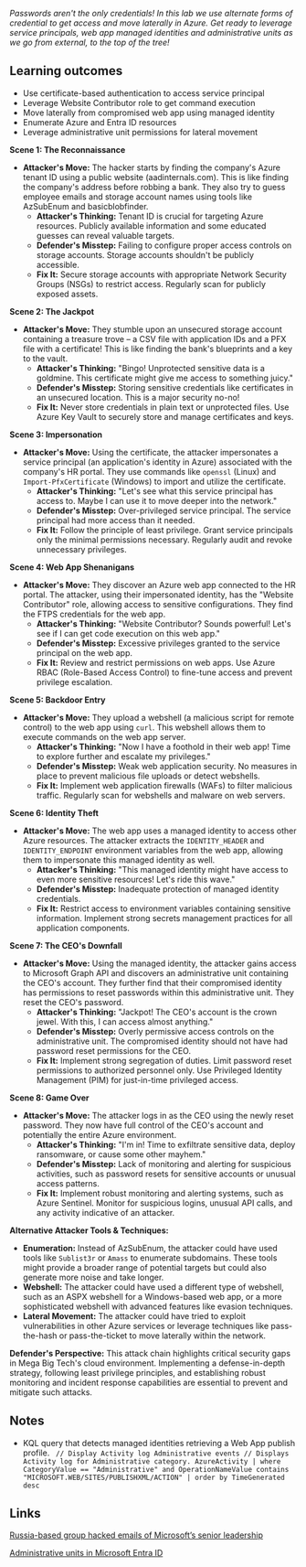 *Passwords aren't the only credentials! In this lab we use alternate forms of credential to get access and move laterally in Azure. Get ready to leverage service principals, web app managed identities and administrative units as we go from external, to the top of the tree!*

## Learning outcomes  

- Use certificate-based authentication to access service principal
- Leverage Website Contributor role to get command execution
- Move laterally from compromised web app using managed identity
- Enumerate Azure and Entra ID resources
- Leverage administrative unit permissions for lateral movement

**Scene 1: The Reconnaissance**

- **Attacker's Move:** The hacker starts by finding the company's Azure tenant ID using a public website (aadinternals.com). This is like finding the company's address before robbing a bank. They also try to guess employee emails and storage account names using tools like AzSubEnum and basicblobfinder.
    - **Attacker's Thinking:** Tenant ID is crucial for targeting Azure resources. Publicly available information and some educated guesses can reveal valuable targets.
    - **Defender's Misstep:** Failing to configure proper access controls on storage accounts. Storage accounts shouldn't be publicly accessible.
    - **Fix It:** Secure storage accounts with appropriate Network Security Groups (NSGs) to restrict access. Regularly scan for publicly exposed assets.

**Scene 2: The Jackpot**

- **Attacker's Move:** They stumble upon an unsecured storage account containing a treasure trove – a CSV file with application IDs and a PFX file with a certificate! This is like finding the bank's blueprints and a key to the vault.
    - **Attacker's Thinking:** "Bingo! Unprotected sensitive data is a goldmine. This certificate might give me access to something juicy."
    - **Defender's Misstep:** Storing sensitive credentials like certificates in an unsecured location. This is a major security no-no!
    - **Fix It:** Never store credentials in plain text or unprotected files. Use Azure Key Vault to securely store and manage certificates and keys.

**Scene 3: Impersonation**

- **Attacker's Move:** Using the certificate, the attacker impersonates a service principal (an application's identity in Azure) associated with the company's HR portal. They use commands like `openssl` (Linux) and `Import-PfxCertificate` (Windows) to import and utilize the certificate.
    - **Attacker's Thinking:** "Let's see what this service principal has access to. Maybe I can use it to move deeper into the network."
    - **Defender's Misstep:** Over-privileged service principal. The service principal had more access than it needed.
    - **Fix It:** Follow the principle of least privilege. Grant service principals only the minimal permissions necessary. Regularly audit and revoke unnecessary privileges.

**Scene 4: Web App Shenanigans**

- **Attacker's Move:** They discover an Azure web app connected to the HR portal. The attacker, using their impersonated identity, has the "Website Contributor" role, allowing access to sensitive configurations. They find the FTPS credentials for the web app.
    - **Attacker's Thinking:** "Website Contributor? Sounds powerful! Let's see if I can get code execution on this web app."
    - **Defender's Misstep:** Excessive privileges granted to the service principal on the web app.
    - **Fix It:** Review and restrict permissions on web apps. Use Azure RBAC (Role-Based Access Control) to fine-tune access and prevent privilege escalation.

**Scene 5: Backdoor Entry**

- **Attacker's Move:** They upload a webshell (a malicious script for remote control) to the web app using `curl`. This webshell allows them to execute commands on the web app server.
    - **Attacker's Thinking:** "Now I have a foothold in their web app! Time to explore further and escalate my privileges."
    - **Defender's Misstep:** Weak web application security. No measures in place to prevent malicious file uploads or detect webshells.
    - **Fix It:** Implement web application firewalls (WAFs) to filter malicious traffic. Regularly scan for webshells and malware on web servers.

**Scene 6: Identity Theft**

- **Attacker's Move:** The web app uses a managed identity to access other Azure resources. The attacker extracts the `IDENTITY_HEADER` and `IDENTITY_ENDPOINT` environment variables from the web app, allowing them to impersonate this managed identity as well.
    - **Attacker's Thinking:** "This managed identity might have access to even more sensitive resources! Let's ride this wave."
    - **Defender's Misstep:** Inadequate protection of managed identity credentials.
    - **Fix It:** Restrict access to environment variables containing sensitive information. Implement strong secrets management practices for all application components.

**Scene 7: The CEO's Downfall**

- **Attacker's Move:** Using the managed identity, the attacker gains access to Microsoft Graph API and discovers an administrative unit containing the CEO's account. They further find that their compromised identity has permissions to reset passwords within this administrative unit. They reset the CEO's password.
    - **Attacker's Thinking:** "Jackpot! The CEO's account is the crown jewel. With this, I can access almost anything."
    - **Defender's Misstep:** Overly permissive access controls on the administrative unit. The compromised identity should not have had password reset permissions for the CEO.
    - **Fix It:** Implement strong segregation of duties. Limit password reset permissions to authorized personnel only. Use Privileged Identity Management (PIM) for just-in-time privileged access.

**Scene 8: Game Over**

- **Attacker's Move:** The attacker logs in as the CEO using the newly reset password. They now have full control of the CEO's account and potentially the entire Azure environment.
    - **Attacker's Thinking:** "I'm in! Time to exfiltrate sensitive data, deploy ransomware, or cause some other mayhem."
    - **Defender's Misstep:** Lack of monitoring and alerting for suspicious activities, such as password resets for sensitive accounts or unusual access patterns.
    - **Fix It:** Implement robust monitoring and alerting systems, such as Azure Sentinel. Monitor for suspicious logins, unusual API calls, and any activity indicative of an attacker.

**Alternative Attacker Tools & Techniques:**

- **Enumeration:** Instead of AzSubEnum, the attacker could have used tools like `Sublist3r` or `Amass` to enumerate subdomains. These tools might provide a broader range of potential targets but could also generate more noise and take longer.
- **Webshell:** The attacker could have used a different type of webshell, such as an ASPX webshell for a Windows-based web app, or a more sophisticated webshell with advanced features like evasion techniques.
- **Lateral Movement:** The attacker could have tried to exploit vulnerabilities in other Azure services or leverage techniques like pass-the-hash or pass-the-ticket to move laterally within the network.

**Defender's Perspective:** This attack chain highlights critical security gaps in Mega Big Tech's cloud environment. Implementing a defense-in-depth strategy, following least privilege principles, and establishing robust monitoring and incident response capabilities are essential to prevent and mitigate such attacks.
## Notes 

- KQL query that detects managed identities retrieving a Web App publish profile.
	` // Display Activity log Administrative events // Displays Activity log for Administrative category. AzureActivity | where CategoryValue == "Administrative" and OperationNameValue contains "MICROSOFT.WEB/SITES/PUBLISHXML/ACTION" | order by TimeGenerated desc`

## Links

[Russia-based group hacked emails of Microsoft’s senior leadership](https://www.csoonline.com/article/1296269/russia-based-group-hacked-emails-of-microsofts-senior-leadership.html)

[Administrative units in Microsoft Entra ID](https://learn.microsoft.com/en-us/entra/identity/role-based-access-control/administrative-units)